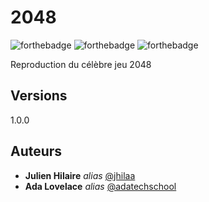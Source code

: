 # 2048

![forthebadge](https://img.shields.io/badge/javascript-4c00ff)  ![forthebadge](https://img.shields.io/badge/html-#EE4D4D)   ![forthebadge](https://img.shields.io/badge/css-#E1FE4)

Reproduction du célèbre jeu 2048

## Versions
1.0.0

## Auteurs
* **Julien Hilaire** _alias_ [@jhilaa](https://github.com/jhilaa)
* **Ada Lovelace** _alias_ [@adatechschool](https://github.com/adatechschool)
